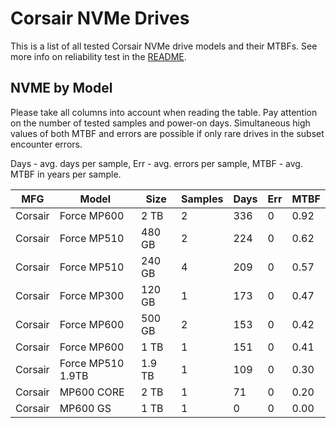Corsair NVMe Drives
===================

This is a list of all tested Corsair NVMe drive models and their MTBFs. See more
info on reliability test in the [README](https://github.com/bsdhw/SMART).

NVME by Model
------------

Please take all columns into account when reading the table. Pay attention on the
number of tested samples and power-on days. Simultaneous high values of both MTBF
and errors are possible if only rare drives in the subset encounter errors.

Days - avg. days per sample,
Err  - avg. errors per sample,
MTBF - avg. MTBF in years per sample.

| MFG       | Model              | Size   | Samples | Days  | Err   | MTBF |
|-----------|--------------------|--------|---------|-------|-------|------|
| Corsair   | Force MP600        | 2 TB   | 2       | 336   | 0     | 0.92   |
| Corsair   | Force MP510        | 480 GB | 2       | 224   | 0     | 0.62   |
| Corsair   | Force MP510        | 240 GB | 4       | 209   | 0     | 0.57   |
| Corsair   | Force MP300        | 120 GB | 1       | 173   | 0     | 0.47   |
| Corsair   | Force MP600        | 500 GB | 2       | 153   | 0     | 0.42   |
| Corsair   | Force MP600        | 1 TB   | 1       | 151   | 0     | 0.41   |
| Corsair   | Force MP510 1.9TB  | 1.9 TB | 1       | 109   | 0     | 0.30   |
| Corsair   | MP600 CORE         | 2 TB   | 1       | 71    | 0     | 0.20   |
| Corsair   | MP600 GS           | 1 TB   | 1       | 0     | 0     | 0.00   |
